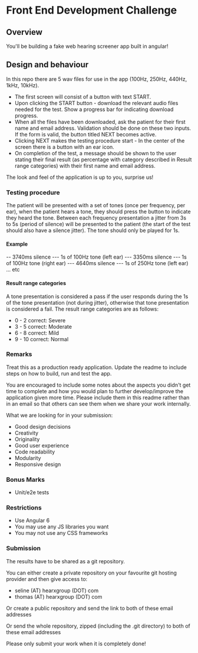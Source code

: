 # Front End Development Challenge

## Overview
You'll be building a fake web hearing screener app built in angular!

## Design and behaviour
In this repo there are 5 wav files for use in the app (100Hz, 250Hz, 440Hz, 1kHz, 10kHz). 

- The first screen will consist of a button with text START. 
- Upon clicking the START button - download the relevant audio files needed for the test. Show a progress bar for indicating download progress.
- When all the files have been downloaded, ask the patient for their first name and email address. Validation should be done on these two inputs. If the form is valid, the button titled NEXT becomes active. 
- Clicking NEXT makes the testing procedure start - In the center of the screen there is a button with an ear icon. 
- On completion of the test, a message should be shown to the user stating their final result (as percentage with category described in Result range categories) with their first name and email address.

The look and feel of the application is up to you, surprise us!

### Testing procedure

The patient will be presented with a set of tones (once per frequency, per ear), when the patient hears a tone, they should press the button to indicate they heard the tone. Between each frequency presentation a jitter from 3s to 5s (period of silence) will be presented to the patient (the start of the test should also have a silence jitter). The tone should only be played for 1s. 

#### Example 
-- 3740ms silence --- 1s of 100Hz tone (left ear)  --- 3350ms silence --- 1s of 100Hz tone (right ear) --- 4640ms silence --- 1s of 250Hz tone (left ear)  ... etc

#### Result range categories
A tone presentation is considered a pass if the user responds during the 1s of the tone presentation (not during jitter), otherwise that tone presentation is considered a fail. 
The result range categories are as follows: 
- 0 - 2 correct: Severe
- 3 - 5 correct: Moderate
- 6 - 8 correct: Mild
- 9 - 10 correct: Normal

### Remarks 

Treat this as a production ready application. Update the readme to include steps on how to build, run and test the app. 

You are encouraged to include some notes about the aspects you didn't get time to complete and how you would plan to further develop/improve the application given more time. Please include them in this readme rather than in an email so that others can see them when we share your work internally.

What we are looking for in your submission:

- Good design decisions
- Creativity
- Originality
- Good user experience
- Code readability
- Modularity 
- Responsive design

### Bonus Marks
- Unit/e2e tests

### Restrictions
- Use Angular 6
- You may use any JS libraries you want
- You may not use any CSS frameworks


### Submission 
The results have to be shared as a git repository.

You can either create a private repository on your favourite git hosting provider and then give access to:

- seline (AT) hearxgroup (DOT) com
- thomas (AT) hearxgroup (DOT) com

Or create a public repository and send the link to both of these email addresses

Or send the whole repository, zipped (including the .git directory) to both of these email addresses

Please only submit your work when it is completely done!
